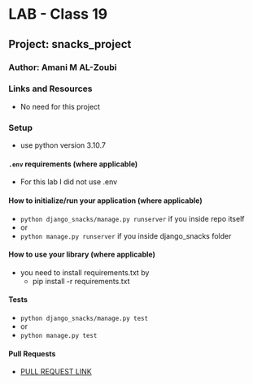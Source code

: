 # LAB - Class 19

## Project: snacks_project

### Author: Amani M AL-Zoubi

### Links and Resources
- No need for this project


### Setup
- use python version 3.10.7

#### `.env` requirements (where applicable)
- For this lab I did not use .env 

#### How to initialize/run your application (where applicable)

- `python django_snacks/manage.py runserver` if you inside repo itself
- or 
- `python manage.py runserver` if you inside django_snacks folder

#### How to use your library (where applicable)
- you need to install requirements.txt by 
    - pip install -r requirements.txt


#### Tests
- `python django_snacks/manage.py test`
- or 
- `python manage.py test`
#### Pull Requests
- [PULL REQUEST LINK](https://github.com/amani51/web-scraper/pull/1)
